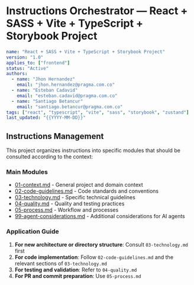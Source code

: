 # Instructions Orchestrator — React + SASS + Vite + TypeScript + Storybook Project

```yaml
name: "React + SASS + Vite + TypeScript + Storybook Project"
version: "1.0"
applies_to: ["frontend"]
status: "Active"
authors:
  - name: "Jhon Hernandez"
    email: "jhon.hernandez@pragma.com.co"
  - name: "Esteban Cadavid"
    email: "esteban.cadavid@pragma.com.co"
  - name: "Santiago Betancur"
    email: "santiago.betancur@pragma.com.co"
tags: ["react", "typescript", "vite", "sass", "storybook", "zustand"]
last_updated: "{{YYYY-MM-DD}}"
```

## Instructions Management

This project organizes instructions into specific modules that should be consulted according to the context:

### Main Modules

- [01-context.md](./01-context.md) - General project and domain context
- [02-code-guidelines.md](./02-code-guidelines.md) - Code standards and conventions
- [03-technology.md](./03-technology.md) - Specific technical guidelines
- [04-quality.md](./04-quality.md) - Quality and testing practices
- [05-process.md](./05-process.md) - Workflow and processes
- [99-agent-considerations.md](./99-agent-considerations.md) - Additional considerations for AI agents

### Application Guide

1. **For new architecture or directory structure**: Consult `03-technology.md` first
2. **For code implementation**: Follow `02-code-guidelines.md` and the relevant sections of `03-technology.md`
3. **For testing and validation**: Refer to `04-quality.md`
4. **For PR and commit preparation**: Use `05-process.md`
